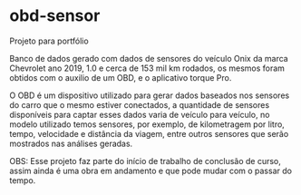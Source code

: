 # obd-sensor

Projeto para portfólio

Banco de dados gerado com dados de sensores do veículo Onix da marca Chevrolet ano 2019, 1.0 e cerca de 153 mil km rodados,
os mesmos foram obtidos com o auxilio de um OBD, e o aplicativo torque Pro.

O OBD é um dispositivo utilizado para gerar dados baseados nos sensores do carro que o mesmo estiver conectados, a quantidade de sensores disponíveis
para captar esses dados varia de veículo para veículo, no modelo utilizado temos sensores, por exemplo, de kilometragem por litro,
tempo, velocidade e distância da viagem, entre outros sensores que serão mostrados nas análises geradas.

OBS: Esse projeto faz parte do início de trabalho de conclusão de curso, assim ainda é uma obra em andamento e que pode mudar com o passar do tempo.
